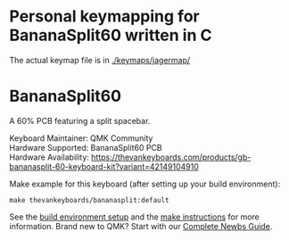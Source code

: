 # Personal keymapping for BananaSplit60 written in C

The actual keymap file is in [./keymaps/jagermap/](https://github.com/jag3rm3ist3r/QMK-Bananasplit-Keymap/blob/main/keymaps/jagermap/keymap.c)


# BananaSplit60

A 60% PCB featuring a split spacebar.

Keyboard Maintainer: QMK Community  
Hardware Supported: BananaSplit60 PCB  
Hardware Availability: https://thevankeyboards.com/products/gb-bananasplit-60-keyboard-kit?variant=42149104910

Make example for this keyboard (after setting up your build environment):

    make thevankeyboards/bananasplit:default

See the [build environment setup](https://docs.qmk.fm/#/getting_started_build_tools) and the [make instructions](https://docs.qmk.fm/#/getting_started_make_guide) for more information. Brand new to QMK? Start with our [Complete Newbs Guide](https://docs.qmk.fm/#/newbs).

